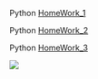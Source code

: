 Python [HomeWork_1](https://github.com/AndreiHeranok/Python/blob/main/HW_1.py)

Python [HomeWork_2](https://github.com/AndreiHeranok/Python/blob/main/HW_2.py)

Python [HomeWork_3](https://github.com/AndreiHeranok/Python/blob/main/HW_3.py)

![](https://media.proglib.io/wp-uploads/2018/09/ciwlCWa.png)